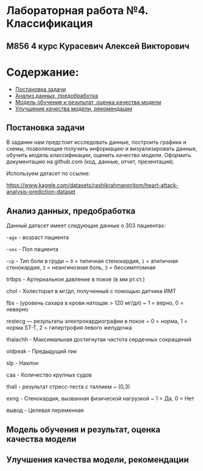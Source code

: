 # Лабораторная работа №4. Классификация
## М856 4 курс Курасевич Алексей Викторович

# Содержание:
* [Постановка задачи](#task)
* [Анализ данных, предобработка](#data_analysis)
* [Модель обучения и результат, оценка качества модели](#model_quality)
* [Улучшения качества модели, рекомендации](#fin)

## Постановка задачи
В задании нам предстоит исследовать данные, построить графики и схемы, позволяющие получить
информацию и визуализировать данные, обучить модель классификации,
оценить качество модели. Оформить документацию на github.com (код, данные, отчет,
презентация).

Используем датасет по ссылке:

https://www.kaggle.com/datasets/rashikrahmanpritom/heart-attack-analysis-prediction-dataset


## Анализ данных, предобработка
Данный датасет имеет следующие данные о 303 пациентах:

  -`age` - возраст пациента
  
  -`sex` - Пол пациента
  
  -`cp` - Тип боли в груди ~ `0` = типичная стенокардия, `1` = атипичная стенокардия, `2` = неангинозная боль, `3` = бессимптомная

trtbps - Артериальное давление в покое (в мм рт.ст.)

chol - Холесторал в мг/дл, полученный с помощью датчика ИМТ

fbs - (уровень сахара в крови натощак > 120 мг/дл) ~ 1 = верно, 0 = неверно

restecg — результаты электрокардиографии в покое ~ 0 = норма, 1 = норма ST-T, 2 = гипертрофия левого желудочка

thalachh - Максимальная достигнутая частота сердечных сокращений

oldpeak - Предыдущий пик

slp - Наклон

caa - Количество крупных судов

thall - результат стресс-теста с таллием ~ (0,3)

exng - Стенокардия, вызванная физической нагрузкой ~ 1 = Да, 0 = Нет

вывод - Целевая переменная


## Модель обучения и результат, оценка качества модели



## Улучшения качества модели, рекомендации

